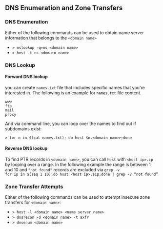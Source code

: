 ## DNS Enumeration and Zone Transfers

### DNS Enumeration
Either of the following commands can be used to obtain name server information that belongs to the `<domain name>`
* `> nslookup -q=ns <domain name>` 
* `> host -t ns <domain name>` 	

### DNS Lookup
#### Forward DNS lookup 
you can create `names.txt` file that includes specific names that you're interested in. The following is an example for `names.txt` file content.  
```
www
ftp
mail
proxy
```

And via command line, you can loop over the names to find out if subdomains exist: 
```
> for n in $(cat names.txt); do host $n.<domain name>;done
```

#### Reverse DNS lookup 
To find PTR records in `<domain name>`, you can call `host` with `<host ip>.ip` by looping over a range. In the following example the range is between 1 and 10 and `"not found"` records are excluded via `grep -v`   
`for ip in $(seq 1 10);do host <host ip>.$ip;done | grep -v “not found”`



### Zone Transfer Attempts
Either of the following commands can be used to attempt insecure zone transfers for `<domain name>`:
* `> host -l <domain name> <name server name>` 
* `> dnsrecon -d <domain name> -t axfr`
* `> dnsenum <domain name>`

